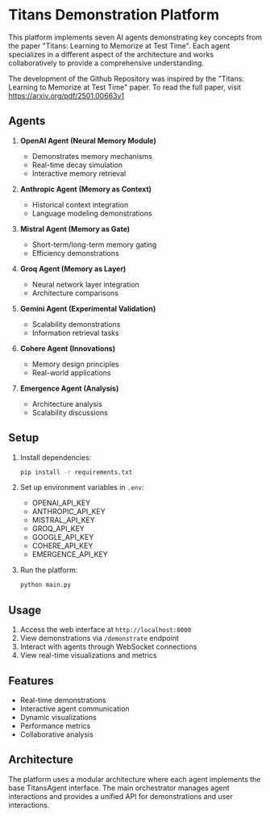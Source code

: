 # Titans Demonstration Platform

This platform implements seven AI agents demonstrating key concepts from the paper "Titans: Learning to Memorize at Test Time". Each agent specializes in a different aspect of the architecture and works collaboratively to provide a comprehensive understanding.

The development of the Github Repository was inspired by the "Titans: Learning to Memorize at Test Time" paper. To read the full paper, visit https://arxiv.org/pdf/2501.00663v1

## Agents

1. **OpenAI Agent (Neural Memory Module)**
   - Demonstrates memory mechanisms
   - Real-time decay simulation
   - Interactive memory retrieval

2. **Anthropic Agent (Memory as Context)**
   - Historical context integration
   - Language modeling demonstrations

3. **Mistral Agent (Memory as Gate)**
   - Short-term/long-term memory gating
   - Efficiency demonstrations

4. **Groq Agent (Memory as Layer)**
   - Neural network layer integration
   - Architecture comparisons

5. **Gemini Agent (Experimental Validation)**
   - Scalability demonstrations
   - Information retrieval tasks

6. **Cohere Agent (Innovations)**
   - Memory design principles
   - Real-world applications

7. **Emergence Agent (Analysis)**
   - Architecture analysis
   - Scalability discussions

## Setup

1. Install dependencies:
   ```bash
   pip install -r requirements.txt
   ```

2. Set up environment variables in `.env`:
   - OPENAI_API_KEY
   - ANTHROPIC_API_KEY
   - MISTRAL_API_KEY
   - GROQ_API_KEY
   - GOOGLE_API_KEY
   - COHERE_API_KEY
   - EMERGENCE_API_KEY

3. Run the platform:
   ```bash
   python main.py
   ```

## Usage

1. Access the web interface at `http://localhost:8000`
2. View demonstrations via `/demonstrate` endpoint
3. Interact with agents through WebSocket connections
4. View real-time visualizations and metrics

## Features

- Real-time demonstrations
- Interactive agent communication
- Dynamic visualizations
- Performance metrics
- Collaborative analysis

## Architecture

The platform uses a modular architecture where each agent implements the base TitansAgent interface. The main orchestrator manages agent interactions and provides a unified API for demonstrations and user interactions.
